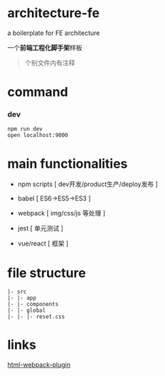 # architecture-fe

a boilerplate for FE architecture

一个**前端工程化脚手架**样板

> 个别文件内有注释
# command

### dev
```
npm run dev
open localhost:9000
```
# main functionalities 

- npm scripts [ dev开发/product生产/deploy发布 ]

- babel [ ES6->ES5->ES3 ]

- webpack [ img/css/js 等处理 ]

- jest [ 单元测试 ]

- vue/react [ 框架 ]

# file structure
```
|- src
|- |- app
|- |- components 
|- |- global
|- |- |- reset.css
```
# links

[html-webpack-plugin](https://github.com/jantimon/html-webpack-plugin)